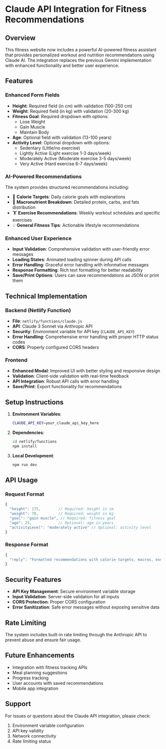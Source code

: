 # Claude API Integration for Fitness Recommendations

## Overview

This fitness website now includes a powerful AI-powered fitness assistant that provides personalized workout and nutrition recommendations using Claude AI. The integration replaces the previous Gemini implementation with enhanced functionality and better user experience.

## Features

### Enhanced Form Fields
- **Height**: Required field (in cm) with validation (100-250 cm)
- **Weight**: Required field (in kg) with validation (20-300 kg)
- **Fitness Goal**: Required dropdown with options:
  - Lose Weight
  - Gain Muscle
  - Maintain Body
- **Age**: Optional field with validation (13-100 years)
- **Activity Level**: Optional dropdown with options:
  - Sedentary (Little/no exercise)
  - Lightly Active (Light exercise 1-3 days/week)
  - Moderately Active (Moderate exercise 3-5 days/week)
  - Very Active (Hard exercise 6-7 days/week)

### AI-Powered Recommendations
The system provides structured recommendations including:
- 🎯 **Calorie Targets**: Daily calorie goals with explanations
- 🥗 **Macronutrient Breakdown**: Detailed protein, carbs, and fats distribution
- 🏋️ **Exercise Recommendations**: Weekly workout schedules and specific exercises
- 💡 **General Fitness Tips**: Actionable lifestyle recommendations

### Enhanced User Experience
- **Input Validation**: Comprehensive validation with user-friendly error messages
- **Loading States**: Animated loading spinner during API calls
- **Error Handling**: Graceful error handling with informative messages
- **Response Formatting**: Rich text formatting for better readability
- **Save/Print Options**: Users can save recommendations as JSON or print them

## Technical Implementation

### Backend (Netlify Function)
- **File**: `netlify/functions/claude.js`
- **API**: Claude 3 Sonnet via Anthropic API
- **Security**: Environment variable for API key (`CLAUDE_API_KEY`)
- **Error Handling**: Comprehensive error handling with proper HTTP status codes
- **CORS**: Properly configured CORS headers

### Frontend
- **Enhanced Modal**: Improved UI with better styling and responsive design
- **Validation**: Client-side validation with real-time feedback
- **API Integration**: Robust API calls with error handling
- **Save/Print**: Export functionality for recommendations

## Setup Instructions

1. **Environment Variables**:
   ```bash
   CLAUDE_API_KEY=your_claude_api_key_here
   ```

2. **Dependencies**:
   ```bash
   cd netlify/functions
   npm install
   ```

3. **Local Development**:
   ```bash
   npm run dev
   ```

## API Usage

### Request Format
```javascript
{
  "height": 175,        // Required: height in cm
  "weight": 70,         // Required: weight in kg
  "goal": "gain muscle", // Required: fitness goal
  "age": 25,            // Optional: age in years
  "activityLevel": "moderately active" // Optional: activity level
}
```

### Response Format
```javascript
{
  "reply": "Formatted recommendations with calorie targets, macros, exercises, and tips"
}
```

## Security Features

- **API Key Management**: Secure environment variable storage
- **Input Validation**: Server-side validation for all inputs
- **CORS Protection**: Proper CORS configuration
- **Error Sanitization**: Safe error messages without exposing sensitive data

## Rate Limiting

The system includes built-in rate limiting through the Anthropic API to prevent abuse and ensure fair usage.

## Future Enhancements

- Integration with fitness tracking APIs
- Meal planning suggestions
- Progress tracking
- User accounts with saved recommendations
- Mobile app integration

## Support

For issues or questions about the Claude API integration, please check:
1. Environment variable configuration
2. API key validity
3. Network connectivity
4. Rate limiting status